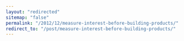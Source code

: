 ```yaml
---
layout: "redirected"
sitemap: "false"
permalink: "/2012/12/measure-interest-before-building-products/"
redirect_to: "/post/measure-interest-before-building-products/"
---
```




